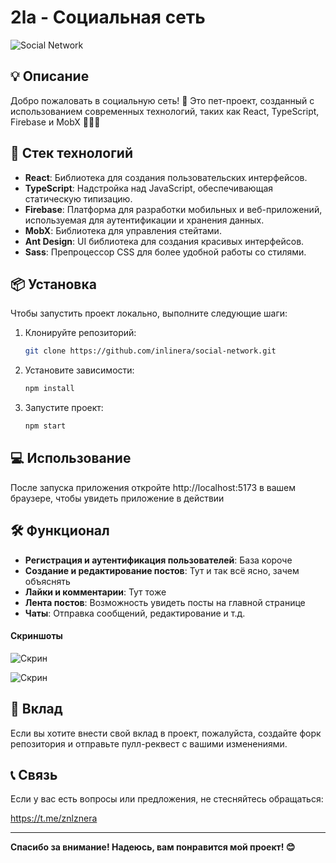 # 2la - Социальная сеть

![Social Network](https://i.postimg.cc/Rhk4vr3z/20250331-190253.jpg)

## 💡 Описание

Добро пожаловать в социальную сеть! 🎉
Это пет-проект, созданный с использованием современных технологий, таких как React, TypeScript, Firebase и MobX 💯💯💯

## 🚀 Стек технологий

- **React**: Библиотека для создания пользовательских интерфейсов.
- **TypeScript**: Надстройка над JavaScript, обеспечивающая статическую типизацию.
- **Firebase**: Платформа для разработки мобильных и веб-приложений, используемая для аутентификации и хранения данных.
- **MobX**: Библиотека для управления стейтами.
- **Ant Design**: UI библиотека для создания красивых интерфейсов.
- **Sass**: Препроцессор CSS для более удобной работы со стилями.

## 📦 Установка

Чтобы запустить проект локально, выполните следующие шаги:

1. Клонируйте репозиторий:

   ```bash
   git clone https://github.com/inlinera/social-network.git
   ```

2. Установите зависимости:

   ```bash
   npm install
   ```

3. Запустите проект:

   ```bash
   npm start
   ```

## 💻 Использование

После запуска приложения откройте http://localhost:5173 в вашем браузере, чтобы увидеть приложение в действии

## 🛠️ Функционал

- **Регистрация и аутентификация пользователей**: База короче
- **Создание и редактирование постов**: Тут и так всё ясно, зачем объяснять
- **Лайки и комментарии**: Тут тоже
- **Лента постов**: Возможность увидеть посты на главной странице
- **Чаты**: Отправка сообщений, редактирование и т.д.

#### Скриншоты

![Скрин](https://i.postimg.cc/7YBjThrZ/msedge-Yy6-Kjin9-EV.png)

![Скрин](https://i.postimg.cc/g2nQypGq/msedge-LVPzeu-Z7l-K.png)

## 🤝 Вклад

Если вы хотите внести свой вклад в проект, пожалуйста, создайте форк репозитория и отправьте пулл-реквест с вашими изменениями.

## 📞 Связь

Если у вас есть вопросы или предложения, не стесняйтесь обращаться:

https://t.me/znlznera

<hr />

**Спасибо за внимание! Надеюсь, вам понравится мой проект! 😊**
